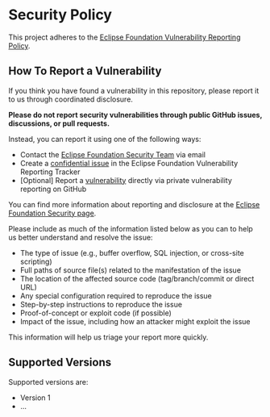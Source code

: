 # Security Policy

<!--
    Adapt this template as needed for your projects. Make sure to replace 
    `<project>` with your project name.

    For any questions about implementing security best practices, contact the 
    Eclipse Foundation Security Team at security@eclipse-foundation.org
-->

This project adheres to the [Eclipse Foundation Vulnerability Reporting Policy](https://www.eclipse.org/security/policy/).

## How To Report a Vulnerability

If you think you have found a vulnerability in this repository, please report it to us through coordinated disclosure.

**Please do not report security vulnerabilities through public GitHub issues, discussions, or pull requests.**

Instead, you can report it using one of the following ways:

* Contact the [Eclipse Foundation Security Team](mailto:security@eclipse-foundation.org) via email
* Create a [confidential issue](https://gitlab.eclipse.org/security/vulnerability-reports/-/issues/new?issuable_template=new_vulnerability) in the Eclipse Foundation Vulnerability Reporting Tracker
* [Optional] Report a [vulnerability](https://github.com/<organization>/<repository>/security/advisories/new) directly via private vulnerability reporting on GitHub

You can find more information about reporting and disclosure at the [Eclipse Foundation Security page](https://www.eclipse.org/security/).

Please include as much of the information listed below as you can to help us better understand and resolve the issue:

* The type of issue (e.g., buffer overflow, SQL injection, or cross-site scripting)
* Full paths of source file(s) related to the manifestation of the issue
* The location of the affected source code (tag/branch/commit or direct URL)
* Any special configuration required to reproduce the issue
* Step-by-step instructions to reproduce the issue
* Proof-of-concept or exploit code (if possible)
* Impact of the issue, including how an attacker might exploit the issue

This information will help us triage your report more quickly.

## Supported Versions

<!--
    Which releases of the project's software are actively maintained and receive security updates?
-->
Supported versions are:

* Version 1
* ...
